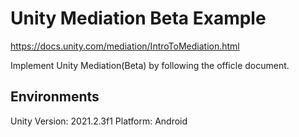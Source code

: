 # Unity Mediation Beta Example

https://docs.unity.com/mediation/IntroToMediation.html

Implement Unity Mediation(Beta) by following the officle document.

## Environments

Unity Version: 2021.2.3f1
Platform: Android